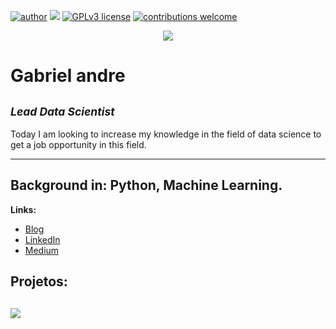 [![author](https://img.shields.io/badge/author-gabrielandre-red.svg)](https://www.linkedin.com/in/carlosfab) [![](https://img.shields.io/badge/python-3.7+-blue.svg)](https://www.python.org/downloads/release/python-365/) [![GPLv3 license](https://img.shields.io/badge/License-GPLv3-blue.svg)](http://perso.crans.org/besson/LICENSE.html) [![contributions welcome](https://img.shields.io/badge/contributions-welcome-brightgreen.svg?style=flat)](https://github.com/Gabrielandre02/Data-science)

<p align="center">
  <img src="https://i.imgur.com/UBTEv2e.png" >
</p>

# Gabriel andre
<sub>*Lead Data Scientist*</sub>
---
Today I am looking to increase my knowledge in the field of data science to get a job opportunity in this field.

---
**Background in:** Python, Machine Learning.
---
**Links:**
* [Blog]()
* [LinkedIn](https://www.linkedin.com/in/gabriel-andre-01429a213/)
* [Medium]()


## Projetos:

<a href="//github.com/Gabrielandre02/Data-science/blob/main/Analisando_os_Dados_do_Airbnb_(Paris_França).ipynb"><img src="https://cdn-images-1.medium.com/max/1200/1*lgLLPCClCoeH-3bTN48a_Q.png" class="media-object  img-responsive img-thumbnail"></a>
---
